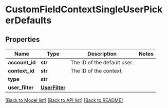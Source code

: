 # CustomFieldContextSingleUserPickerDefaults

## Properties
Name | Type | Description | Notes
------------ | ------------- | ------------- | -------------
**account_id** | **str** | The ID of the default user. | 
**context_id** | **str** | The ID of the context. | 
**type** | **str** |  | 
**user_filter** | [**UserFilter**](UserFilter.md) |  | 

[[Back to Model list]](../README.md#documentation-for-models) [[Back to API list]](../README.md#documentation-for-api-endpoints) [[Back to README]](../README.md)

